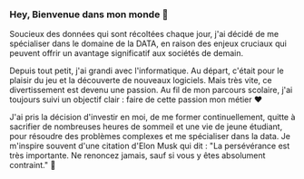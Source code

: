 ### Hey, Bienvenue dans mon monde  👋

Soucieux des données qui sont récoltées chaque jour, j'ai décidé de me spécialiser dans le domaine de la DATA, en raison des enjeux cruciaux qui peuvent offrir un avantage significatif aux sociétés de demain.

Depuis tout petit, j'ai grandi avec l'informatique. Au départ, c'était pour le plaisir du jeu et la découverte de nouveaux logiciels. Mais très vite, ce divertissement est devenu une passion. Au fil de mon parcours scolaire, j'ai toujours suivi un objectif clair : faire de cette passion mon métier ❤️

J'ai pris la décision d'investir en moi, de me former continuellement, quitte à sacrifier de nombreuses heures de sommeil et une vie de jeune étudiant, pour résoudre des problèmes complexes et me spécialiser dans la data. Je m'inspire souvent d'une citation d'Elon Musk qui dit : "La persévérance est très importante. Ne renoncez jamais, sauf si vous y êtes absolument contraint." 🤝

<!--
**MarvinLaurac/MarvinLaurac** is a ✨ _special_ ✨ repository because its `README.md` (this file) appears on your GitHub profile.

